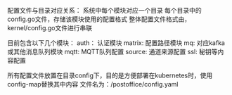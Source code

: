 配置文件与目录对应关系：
系统中每个模块对应一个目录
每个目录中的config.go文件，存储该模块使用的配置格式
整体配置文件格式由，kernel/config.go文件进行串联

目前包含以下几个模块：
auth：
    认证模块
matrix:
    配置路径模块
mq:
    对应kafka或其他消息队列模块
mqtt:
    MQTT队列配置
source:
    通道来源配置
ssl:
    秘钥等内容配置

所有配置文件放置在目录config下，目的是方便部署在kubernetes时，使用config-map替换其中内容
文件名为：/postoffice/config.yaml
